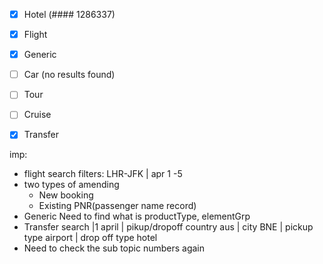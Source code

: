 - [x] Hotel (#### 1286337)
- [x] Flight
- [x] Generic
- [ ] Car (no results found)
- [ ] Tour
- [ ] Cruise
- [x] Transfer



imp:
- flight search filters: LHR-JFK | apr 1 -5
- two types of amending
	- New booking
	- Existing PNR(passenger name record)
- Generic Need to find what is productType, elementGrp
- Transfer search |1 april | pikup/dropoff country aus | city BNE | pickup type airport | drop off type hotel
- Need to check the sub topic numbers again